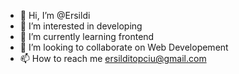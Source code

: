 - 👋 Hi, I’m @Ersildi
- 👀 I’m interested in developing
- 🌱 I’m currently learning frontend
- 💞️ I’m looking to collaborate on Web Developement
- 📫 How to reach me ersilditopciu@gmail.com

<!---
Ersildi/Ersildi is a ✨ special ✨ repository because its `README.md` (this file) appears on your GitHub profile.
You can click the Preview link to take a look at your changes.
--->
